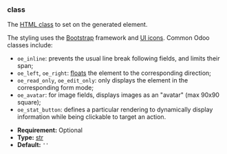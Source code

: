 ### class

The [HTML class](https://en.wikipedia.org/wiki/HTML_attribute) to set on the generated element.

The styling uses the [Bootstrap](https://getbootstrap.com) framework and [UI icons](../icons.md#reference-user-interface-ui-icons). Common Odoo classes include:

- `oe_inline`: prevents the usual line break following fields, and limits their span;
- `oe_left`, `oe_right`: [floats](https://developer.mozilla.org/en-US/docs/Web/CSS/float) the
  element to the corresponding direction;
- `oe_read_only`, `oe_edit_only`: only displays the element in the corresponding form mode;
- `oe_avatar`: for image fields, displays images as an "avatar" (max 90x90 square);
- `oe_stat_button`: defines a particular rendering to dynamically display information while being
  clickable to target an action.

* **Requirement:**
  Optional
* **Type:**
  [str](https://docs.python.org/3/library/stdtypes.html#str)
* **Default:**
  `''`
